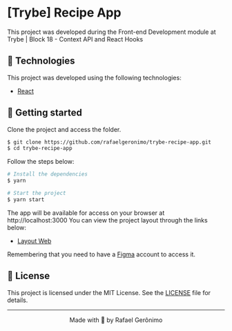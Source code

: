 
# [Trybe] Recipe App

This project was developed during the Front-end Development module at Trybe | Block 18 - Context API and React Hooks

## 🧪 Technologies

This project was developed using the following technologies:

- [React](https://reactjs.org)

## 🚀 Getting started

Clone the project and access the folder.

```bash
$ git clone https://github.com/rafaelgeronimo/trybe-recipe-app.git
$ cd trybe-recipe-app
```

Follow the steps below:
```bash
# Install the dependencies
$ yarn

# Start the project
$ yarn start
```
The app will be available for access on your browser at http://localhost:3000
You can view the project layout through the links below:

- [Layout Web](https://www.figma.com/) 

Remembering that you need to have a [Figma](http://figma.com/) account to access it.

## 📝 License

This project is licensed under the MIT License. See the [LICENSE](LICENSE.md) file for details.


---

<p align="center">Made with 💚 by Rafael Gerônimo</p>
